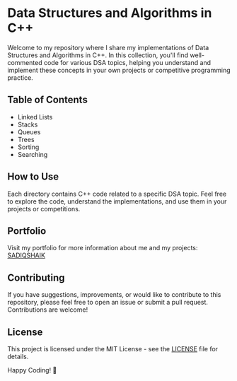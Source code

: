 # Data Structures and Algorithms in C++

Welcome to my repository where I share my implementations of Data Structures and Algorithms in C++. In this collection, you'll find well-commented code for various DSA topics, helping you understand and implement these concepts in your own projects or competitive programming practice.

## Table of Contents
- Linked Lists
- Stacks
- Queues
- Trees
- Sorting
- Searching
  
## How to Use
Each directory contains C++ code related to a specific DSA topic. Feel free to explore the code, understand the implementations, and use them in your projects or competitions.

## Portfolio
Visit my portfolio for more information about me and my projects: [SADIQSHAIK](https://sadiqshaik.in)

## Contributing
If you have suggestions, improvements, or would like to contribute to this repository, please feel free to open an issue or submit a pull request. Contributions are welcome!

## License
This project is licensed under the MIT License - see the [LICENSE](LICENSE) file for details.

Happy Coding! 🚀
